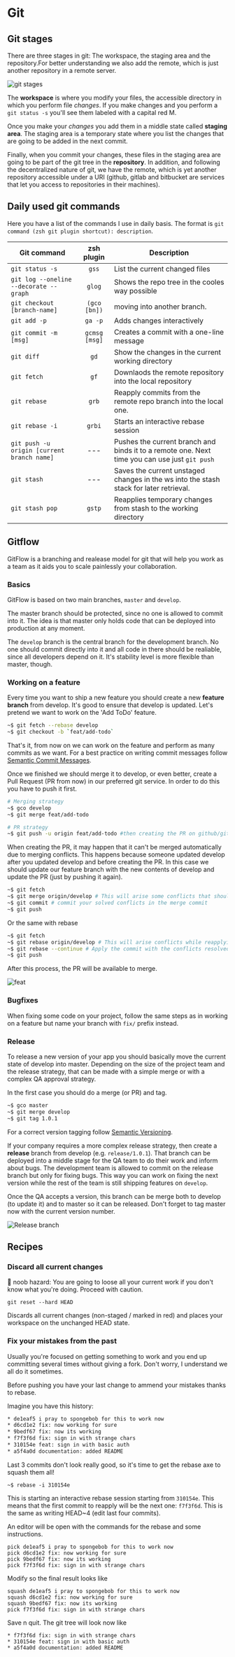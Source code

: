 # Git



## Git stages

There are three stages in git: The workspace, the staging area and the repository.For better understanding we also add the remote, which is just another repository in a remote server.

![git stages](https://camo.githubusercontent.com/b3eedc13375ea2a245b07d0950b6d70c910def1f/687474703a2f2f626c6f672e706f6472657a6f2e636f6d2f77702d636f6e74656e742f75706c6f6164732f323031342f30392f6769742d6f7065726174696f6e732e706e67)

The **workspace** is where you modify your files, the accessible directory in which you perform file *changes*. If you make changes and you perform a `git status -s` you'll see them labeled with a capital red M. 

Once you make your *changes* you add them in a middle state called **staging area**. The staging area is a temporary state where you list the changes that are going to be added in the next commit.

Finally, when you commit your changes, these files in the staging area are going to be part of the git tree in the **repository**. In addition, and following the decentralized nature of git, we have the remote, which is yet another repository accessible under a URI (github, gitlab and bitbucket are services that let you access to repositories in their machines).



## Daily used git commands

Here you have a list of the commands I use in daily basis. The format is `git command (zsh git plugin shortcut): description`.

| Git command                                |  zsh plugin   | Description                                                  |
| ------------------------------------------ | :-----------: | ------------------------------------------------------------ |
| `git status -s`                            |     `gss`     | List the current changed files                               |
| `git log --oneline --decorate --graph`     |    `glog`     | Shows the repo tree in the cooles way possible               |
| `git checkout [branch-name]`               | `(gco [bn])`  | moving into another branch.                                  |
| `git add -p`                               |    `ga -p`    | Adds changes interactively                                   |
| `git commit -m [msg]`                      | `gcmsg [msg]` | Creates a commit with a one-line message                     |
| `git diff`                                 |     `gd`      | Show the changes in the current working directory            |
| `git fetch`                                |     `gf`      | Downlaods the remote repository into the local repository    |
| `git rebase`                               |     `grb`     | Reapply commits from the remote repo branch into the local one. |
| `git rebase -i`                            |    `grbi`     | Starts an interactive rebase session                         |
| `git push -u origin [current branch name]` |      ---      | Pushes the current branch and binds it to a remote one. Next time you can use just `git push` |
| `git stash`                                |      ---      | Saves the current unstaged changes in the ws into the stash stack for later retrieval. |
| `git stash pop`                            |    `gstp`     | Reapplies temporary changes from stash to the working directory |



## Gitflow

GitFlow is a branching and realease model for git that will help you work as a team as it aids you to scale painlessly your collaboration.

### Basics

GitFlow is based on two main branches, `master` and `develop`. 

The master branch should be protected, since no one is allowed to commit into it. The idea is that master only holds code that can be deployed into production at any moment.

The `develop` branch is the central branch for the development branch. No one should commit directly into it and all code in there should be realiable, since all developers depend on it. It's stability level is more flexible than master, though.





### Working on a feature

Every time you want to ship a new feature you should create a new **feature branch** from develop. It's good to ensure that develop is updated. Let's pretend we want to work on the 'Add ToDo' feature.

```sh
~$ git fetch --rebase develop
~$ git checkout -b `feat/add-todo`
```

That's it, from now on we can work on the feature and perform as many commits as we want. For a best practice on writing commit messages follow [Semantic Commit Messages](https://seesparkbox.com/foundry/semantic_commit_messages).

Once we finished we should merge it to develop, or even better, create a Pull Request (PR from now) in our preferred git service. In order to do this you have to push it first.

```sh
# Merging strategy
~$ gco develop
~$ git merge feat/add-todo

# PR strategy
~$ git push -u origin feat/add-todo #then creating the PR on github/gitlab
```

When creating the PR, it may happen that it can't be merged automatically due to merging conflicts. This happens because someone updated develop after you updated develop and before creating the PR. In this case we should update our feature branch with the new contents of develop and update the PR (just by pushing it again).

```sh
~$ git fetch
~$ git merge origin/develop # This will arise some conflicts that should be solved
~$ git commit # commit your solved conflicts in the merge commit
~$ git push
```

Or the same with rebase

```sh
~$ git fetch
~$ git rebase origin/develop # This will arise conflicts while reapplying commits
~$ git rebase --continue # Apply the commit with the conflicts resolved
~$ git push
```

After this process, the PR will be available to merge.

![feat](https://datasift.github.io/gitflow/GitFlowDevelopBranch.png)

### Bugfixes

When fixing some code on your project, follow the same steps as in working on a feature but name your branch with `fix/` prefix instead.

### Release

To release a new version of your app you should basically move the current state of develop into master. Depending on the size of the project team and the release strategy, that can be made with a simple merge or with a complex QA approval strategy.

In the first case you should do a merge (or PR) and tag.

```sh
~$ gco master
~$ git merge develop
~$ git tag 1.0.1
```

For a correct version tagging follow [Semantic Versioning](https://semver.org/).

If your company requires a more complex release strategy, then create a **release** branch from develop (e.g. `release/1.0.1`). That branch can be deployed into a middle stage for the QA team to do their work and inform about bugs. The development team is allowed to commit on the release branch but only for fixing bugs. This way you can work on fixing the next version while the rest of the team is still shipping features on `develop`.

Once the QA accepts a version, this branch can be merge both to develop (to update it) and to master so it can be released. Don't forget to tag master now with the current version number.

![Release branch](https://datasift.github.io/gitflow/GitFlowMasterBranch.png)

## Recipes

### Discard all current changes

🚸 noob hazard: You are going to loose all your current work if you don't know what you're doing. Proceed with caution.

`git reset --hard HEAD`

Discards all current changes (non-staged / marked in red) and places your workspace on the unchanged HEAD state.

### Fix your mistakes from the past

Usually you're focused on getting something to work and you end up committing several times without giving a fork. Don't worry, I understand we all do it sometimes.

Before pushing you have your last change to ammend your mistakes thanks to rebase.

Imagine you have this history: 

```bash
* de1eaf5 i pray to spongebob for this to work now
* d6cd1e2 fix: now working for sure
* 9bedf67 fix: now its working
* f7f3f6d fix: sign in with strange chars
* 310154e feat: sign in with basic auth
* a5f4a0d documentation: added README

```

Last 3 commits don't look really good, so it's time to get the rebase axe to squash them all!

```
~$ rebase -i 310154e
```

This is starting an interactive rebase session starting from `310154e`. This means that the first commit to reapply will be the next one: `f7f3f6d`. This is the same as writing HEAD~4 (edit last four commits).

An editor will be open with the commands for the rebase and some instructions.

```
pick de1eaf5 i pray to spongebob for this to work now
pick d6cd1e2 fix: now working for sure
pick 9bedf67 fix: now its working
pick f7f3f6d fix: sign in with strange chars
```

Modify so the final result looks like

```
squash de1eaf5 i pray to spongebob for this to work now
squash d6cd1e2 fix: now working for sure
squash 9bedf67 fix: now its working
pick f7f3f6d fix: sign in with strange chars
```

Save n quit. The git tree will look now like

```
* f7f3f6d fix: sign in with strange chars
* 310154e feat: sign in with basic auth
* a5f4a0d documentation: added README
```

